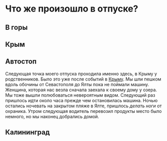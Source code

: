 # Что же произошло в отпуске?


## В горы 


## Крым


## Автостоп

Следующая точка моего отпуска проходила именно здесь, в Крыму у родственников. Было это уже после событий в [Крыму](#крым). Мы шли пешком вдоль обочины от Севастополя до Ялты пока не поймали машину. Женщина, которая нас везла сначала заехала к своему дому у озера. Мы тоже вышли полюбоваться невероятным видом. Следующий раз пришлось идти около часа прежде чем остановилась машина. Ночью остались ночевать на закрытом пляже в Ялте, пришлось _делать ноги_ от охраника. Утром следующая водитель перевозил продукты место было немного, но мы наконец добрались домой.


## Калининград


